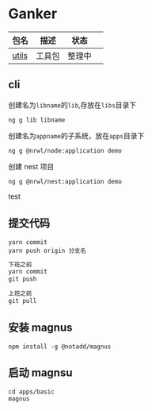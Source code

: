 # Ganker

| 包名                            | 描述   | 状态   |     |
| ------------------------------- | ------ | ------ | --- |
| [utils](./libs/utils/README.md) | 工具包 | 整理中 |     |

## cli

创建名为`libname`的`lib`,存放在`libs`目录下

```shell
ng g lib libname
```

创建名为`appname`的子系统，放在`apps`目录下

```shell
ng g @nrwl/node:application demo
```

创建 nest 项目

```shell
ng g @nrwl/nest:application demo
```

test

## 提交代码

```
yarn commit
yarn push origin 分支名
```

```ts
下班之前
yarn commit
git push

上班之前
git pull
```

## 安装 magnus

```
npm install -g @notadd/magnus
```

## 启动 magnsu

```
cd apps/basic
magnus
```
